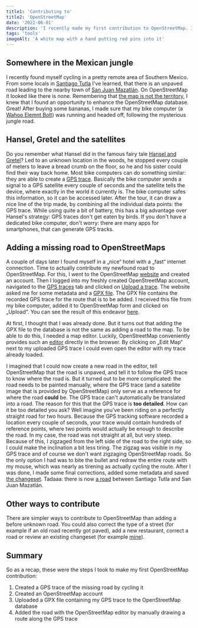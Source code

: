 ```yaml
---
title1: 'Contributing to'
title2: 'OpenStreetMap'
date: '2022-06-01'
description: 'I recently made my first contribution to OpenStreetMap. I documented my learnings here, so you can do it too!'
tags: 'tools'
imageAlt: 'A white map with a hand putting red pins into it'
---
```


## Somewhere in the Mexican jungle

I recently found myself cycling in a pretty remote area of Southern Mexico. From some locals in
[Santiago Tutla](https://www.openstreetmap.org/#map=16/17.1938/-95.3735) I've learned, that there is an unpaved road
leading to the nearby town of
[San Juan Mazatlán](https://www.openstreetmap.org/#map=14/17.0318/-95.4482). On OpenStreetMap it looked like there is
none. Remembering that [the map is not the territory](https://en.wikipedia.org/wiki/Map%E2%80%93territory_relation), I
knew that I found an opportunity to enhance the OpenStreetMap database. Great! After buying some bananas, I made sure
that my bike computer (a [Wahoo Elemnt Bolt](https://www.wahoofitness.com/devices/bike-computers/elemnt-bolt))
was running and headed off, following the mysterious jungle road.

## Hansel, Gretel and the satellites

Do you remember what Hansel did in the famous fairy tale
[Hansel and Gretel](https://en.wikipedia.org/wiki/Hansel_and_Gretel)? Led to an unknown location in the woods, he
stopped every couple of meters to leave a bread crumb on the floor, so he and his sister could find their way back home.
Most bike computers can do something similar: they are able to create
a [GPS trace](https://en.wikipedia.org/wiki/GPS_tracking_unit). Basically the bike computer sends a signal to a GPS
satellite every couple of seconds and the satellite tells the device, where exactly in the world it currently is. The
bike computer safes this information, so it can be accessed later. After the tour, it can draw a nice line of the trip
made, by combining all the individual data points: the GPS trace. While using quite a bit of battery, this has a big
advantage over Hansel's strategy: GPS traces don't get eaten by birds. If you don't have a dedicated bike computer,
don't worry: there are many apps for smartphones, that can generate GPS tracks.

## Adding a missing road to OpenStreetMaps

A couple of days later I found myself in a „nice“ hotel with a „fast“ internet connection. Time to actually contribute
my newfound road to OpenStreetMap. For this, I went to the
OpenStreetMap [website](https://www.openstreetmap.org/user/new)
and created an account. Then I logged into my freshly created OpenStreetMap account, navigated to the
[GPS traces](https://www.openstreetmap.org/traces) tab and clicked on
[Upload a trace](https://www.openstreetmap.org/traces/new). The website asked me for some metadata and a
[GPX file](https://en.wikipedia.org/wiki/GPS_Exchange_Format). The GPX file contains the recorded GPS trace for the
route that is to be added. I received this file from my bike computer, added it to OpenStreetMap form and clicked on
„Upload“. You can see the result of this endeavor [here](https://www.openstreetmap.org/user/elHornair/traces/4405855).

At first, I thought that I was already done. But it turns out that adding the GPX file to the database is not the same
as adding a road to the map. To be able to do this, I needed a map editor. Luckily, OpenStreetMap conveniently provides
such an
[editor](https://www.openstreetmap.org/edit) directly in the browser. By clicking on „Edit Map“ next to my uploaded GPS
trace I could even open the editor with my trace already loaded.

I imagined that I could now create a new road in the editor, tell OpenStreetMap that the road is unpaved, and tell it to
follow the GPS trace to know where the road is. But it turned out to be more complicated: the road needs to be painted
manually, where the GPS trace (and a satellite image that is provided by OpenStreetMap) only serve as a reference for
where the road **could** be. The GPS trace can't automatically be translated into a road. The reason for this that the
GPS trace is **too detailed**. How can it be too detailed you ask? Well imagine you've been riding on a perfectly
straight road for two hours. Because the GPS tracking software recorded a location every couple of seconds, your trace
would contain hundreds of reference points, where two points would actually be enough to describe the road. In my case,
the road was not straight at all, but very steep. Because of this, I zigzaged from the left side of the road to the
right side, so I could make the inclination a bit less tiring. The zigzag was visible in my GPS trace and of course we
don't want zigzaging OpenStreetMap roads. So the only option I had was to bite the bullet and redraw the entire route
with my mouse, which was nearly as tirening as actually cycling the route. After I was done, I made some final
corrections, added some metadata and saved
[the changeset](https://www.openstreetmap.org/changeset/121741823#map=13/17.1282/-95.3615). Tadaaa: there is now
[a road](https://www.openstreetmap.org/#map=13/17.1282/-95.3615) between Santiago Tutla and San Juan Mazatlán.

## Other ways to contribute

There are simpler ways to contribute to OpenStreetMap than adding a before unknown road. You could also correct the type
of a street (for example if an old road recently got paved), add a new restaurant, correct a road or review an existing
changeset (for example [mine](https://www.openstreetmap.org/changeset/121741823#map=13/17.1282/-95.3615)).

## Summary

So as a recap, these were the steps I took to make my first OpenStreetMap contribution:

1. Created a GPS trace of the missing road by cycling it
2. Created an OpenStreetMap account
3. Uploaded a GPX file containing my GPS trace to the OpenStreetMap database
4. Added the road with the OpenStreetMap editor by manually drawing a route along the GPS trace

